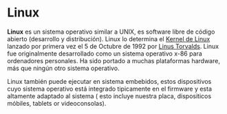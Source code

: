 # Linux

**Linux** es un sistema operativo similar a UNIX, es software libre de código abierto (desarrollo y distribución). Linux lo determina el [Kernel de Linux](http://en.wikipedia.org/wiki/Linux_kernel) lanzado por primera vez el 5 de Octubre de 1992 por [Linus Torvalds](http://en.wikipedia.org/wiki/Linus_Torvalds). Linux fue originalmente desarrollado como un sistema operativo x-86 para ordenadores personales. Ha sido portado a muchas plataformas hardware, más que ningún otro sistema operativo.

Linux también puede ejecutar en sistema embebidos, estos dispositivos cuyo sistema operativo está integrado tipicamente en el firmware y esta altamente adaptado al sistema ( esto incluye nuestra placa, dispositicos móbiles, tablets or videoconsolas).

